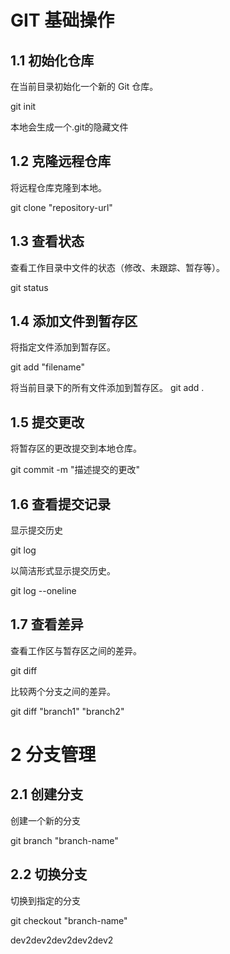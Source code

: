 # GIT 基础操作
## 1.1 初始化仓库
在当前目录初始化一个新的 Git 仓库。

git init

本地会生成一个.git的隐藏文件
## 1.2 克隆远程仓库
将远程仓库克隆到本地。

git clone "repository-url"
## 1.3 查看状态
查看工作目录中文件的状态（修改、未跟踪、暂存等）。

git status
## 1.4 添加文件到暂存区
将指定文件添加到暂存区。

git add "filename"

将当前目录下的所有文件添加到暂存区。
git add .
## 1.5 提交更改
将暂存区的更改提交到本地仓库。

git commit -m "描述提交的更改"
## 1.6 查看提交记录
显示提交历史

git log

以简洁形式显示提交历史。

git log --oneline
## 1.7 查看差异
查看工作区与暂存区之间的差异。

git diff

比较两个分支之间的差异。

git diff "branch1" "branch2"

# 2 分支管理
## 2.1 创建分支
创建一个新的分支

git branch "branch-name"
## 2.2 切换分支
切换到指定的分支

git checkout "branch-name"

dev2dev2dev2dev2dev2